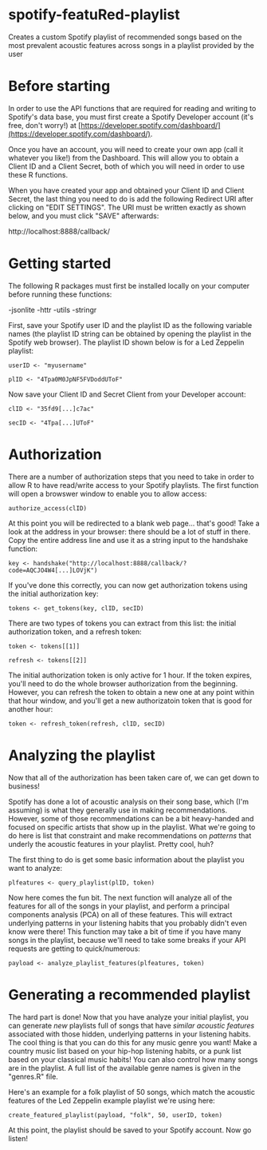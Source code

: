 # spotify-featuRed-playlist
Creates a custom Spotify playlist of recommended songs based on the most prevalent acoustic features across songs in a playlist provided by the user

# Before starting
In order to use the API functions that are required for reading and writing to Spotify's data base, you must first create a Spotify Developer account (it's free, don't worry!) at [https://developer.spotify.com/dashboard/](https://developer.spotify.com/dashboard/).

Once you have an account, you will need to create your own app (call it whatever you like!) from the Dashboard. This will allow you to obtain a Client ID and a Client Secret, both of which you will need in order to use these R functions. 

When you have created your app and obtained your Client ID and Client Secret, the last thing you need to do is add the following Redirect URI after clicking on "EDIT SETTINGS". The URI must be written exactly as shown below, and you must click "SAVE" afterwards:

http://localhost:8888/callback/


# Getting started
The following R packages must first be installed locally on your computer before running these functions:

-jsonlite
-httr
-utils
-stringr

First, save your Spotify user ID and the playlist ID as the following variable names (the playlist ID string can be obtained by opening the playlist in the Spotify web browser). The playlist ID shown below is for a Led Zeppelin playlist:

    userID <- "myusername"
    
    plID <- "4Tpa0M0JpNF5FVDoddUToF"


Now save your Client ID and Secret Client from your Developer account:

    clID <- "35fd9[...]c7ac"
    
    secID <- "4Tpa[...]UToF"



# Authorization
There are a number of authorization steps that you need to take in order to allow R to have read/write access to your Spotify playlists. The first function will open a browswer window to enable you to allow access:

    authorize_access(clID)


At this point you will be redirected to a blank web page... that's good! Take a look at the address in your browser: there should be a lot of stuff in there. Copy the entire address line and use it as a string input to the handshake function:

    key <- handshake("http://localhost:8888/callback/?code=AQCJO4W4[...]LOVjK")


If you've done this correctly, you can now get authorization tokens using the initial authorization key:


    tokens <- get_tokens(key, clID, secID)


There are two types of tokens you can extract from this list: the initial authorization token, and a refresh token:

    token <- tokens[[1]]
    
    refresh <- tokens[[2]]


The initial authorization token is only active for 1 hour. If the token expires, you'll need to do the whole browser authorization from the beginning. However, you can refresh the token to obtain a new one at any point within that hour window, and you'll get a new authorizatoin token that is good for another hour:


    token <- refresh_token(refresh, clID, secID)



# Analyzing the playlist
Now that all of the authorization has been taken care of, we can get down to business! 

Spotify has done a lot of acoustic analysis on their song base, which (I'm assuming) is what they generally use in making recommendations. However, some of those recommendations can be a bit heavy-handed and focused on specific artists that show up in the playlist. What we're going to do here is list that constraint and make recommendations on <em>patterns</em> that underly the acoustic features in your playlist. Pretty cool, huh?

The first thing to do is get some basic information about the playlist you want to analyze:


    plfeatures <- query_playlist(plID, token)



Now here comes the fun bit. The next function will analyze all of the features for all of the songs in your playlist, and perform a principal components analysis (PCA) on all of these features. This will extract underlying patterns in your listening habits that you probably didn't even know were there! This function may take a bit of time if you have many songs in the playlist, because we'll need to take some breaks if your API requests are getting to quick/numerous:


    payload <- analyze_playlist_features(plfeatures, token)


# Generating a recommended playlist
The hard part is done! Now that you have analyze your initial playlist, you can generate <em>new</em> playlists full of songs that have <em>similar acoustic features</em> associated with those hidden, underlying patterns in your listening habits. The cool thing is that you can do this for any music genre you want! Make a country music list based on your hip-hop listening habits, or a punk list based on your classical music habits! You can also control how many songs are in the playlist. A full list of the available genre names is given in the "genres.R" file.

Here's an example for a folk playlist of 50 songs, which match the acoustic features of the Led Zeppelin example playlist we're using here:


    create_featured_playlist(payload, "folk", 50, userID, token)



At this point, the playlist should be saved to your Spotify account. Now go listen!
